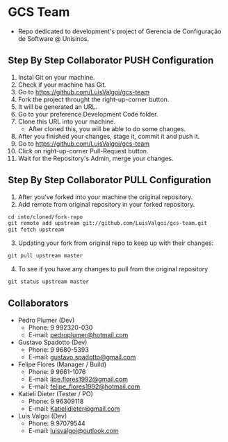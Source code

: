 # GCS Team
* Repo dedicated to development's project of Gerencia de Configuração de Software @ Unisinos.

## Step By Step Collaborator PUSH Configuration
1. Instal Git on your machine.
2. Check if your machine has Git.
3. Go to https://github.com/LuisValgoi/gcs-team
4. Fork the project throught the right-up-corner button.
5. It will be generated an URL.
6. Go to your preference Development Code folder.
7. Clone this URL into your machine.
    - After cloned this, you will be able to do some changes.
8. After you finished your changes, stage it, commit it and push it.
9. Go to https://github.com/LuisValgoi/gcs-team
10. Click on right-up-corner Pull-Request button.
11. Wait for the Repository's Admin, merge your changes.

## Step By Step Collaborator PULL Configuration
1. After you've forked into your machine the original repository.
2. Add remote from original repository in your forked repository.
```html
cd into/cloned/fork-repo
git remote add upstream git://github.com/LuisValgoi/gcs-team.git
git fetch upstream
```
3. Updating your fork from original repo to keep up with their changes:
```html
git pull upstream master
```
4. To see if you have any changes to pull from the original repository
```html
git status upstream master
```

## Collaborators
* Pedro Plumer (Dev)
    * Phone: 9 992320-030 
    * E-mail: pedroplumer@hotmail.com
* Gustavo Spadotto (Dev)
    * Phone: 9 9680-5393  
    * E-mail: gustavo.spadotto@gmail.com
* Felipe Flores (Manager / Build)
    * Phone: 9 9661-1076 
    * E-mail: lipe.flores1992@gmail.com 
    * E-mail: felipe_flores1992@hotmail.com
* Katieli Dieter (Tester / PO) 
    * Phone: 9 96309118 
    * E-mail: Katielidieter@gmail.com
* Luis Valgoi (Dev) 
    * Phone: 9 97079544
    * E-mail: luisvalgoi@outlook.com